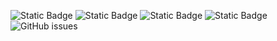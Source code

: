 ![Static Badge](https://img.shields.io/badge/blacklists-60-000000) ![Static Badge](https://img.shields.io/badge/blacklisted-2902236-cc0000) ![Static Badge](https://img.shields.io/badge/whitelisted-2243-00CC00) ![Static Badge](https://img.shields.io/badge/streaming_blacklist-28107-000000) ![GitHub issues](https://img.shields.io/github/issues/fabriziosalmi/blacklists)
